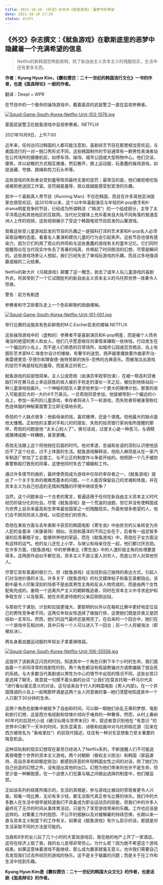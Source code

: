 ```yaml
---
title: 2021-10-10-《外交》杂志评《鱿鱼游戏》：噩梦中的希望
date: 2021-10-10 17:29
status: draft
---
```


## 《外交》杂志撰文：《鱿鱼游戏》在歇斯底里的恶梦中隐藏着一个充满希望的信息

> Netflix的新韩国恐怖剧表明，除了新自由主义资本主义的残酷现实，生活中还有更多东西。

**作者：Kyung Hyun Kim，《霸权模仿：二十一世纪的韩国流行文化》一书的作者，也是《面具辩论》一剧的作者。**

翻译：Deepl + WPR

在节目中的一个致命的操场游戏中，戴着面具的武装警卫一直在监视参赛者。

[![Squid-Game-South-Korea-Netflix-Unit-103-1076.jpg](https://i.postimg.cc/knkPtch5/Squid-Game-South-Korea-Netflix-Unit-103-1076.jpg)](https://postimg.cc/Hcnz58j3)

蒙面武装警卫在鱿鱼游戏中监视参赛者。NETFLIX

2021年10月9日，上午7:00

近年来，任何访问过韩国的人都可能注意到，喜剧综艺节目在那里相当受欢迎。与美国流行的一对一脱口秀形式不同，这些韩国制作的节目通常有一群男性表演者站在公共场所的摄像机前，如停车场、操场、城市公园或大型购物中心。他们交谈、傻笑，并以幼稚的方式相互推搡，然后散开，换上运动服，玩愚蠢的操场游戏，如捉迷藏、夺旗、跳绳和剪刀石头布等。

这些游戏的失败者会受到羞辱性但最终无害的惩罚；最常见的是，他们被拒绝吃饭或被拒绝送回工作室。惩罚越是羞辱，观众就越能感受到宣泄的乐趣。

其中一个喜剧真人秀节目《Running Man》不仅在韩国，而且在许多其他亚洲国家也很受欢迎。自2010年以来，这个以中年喜剧演员与年轻的K-pop歌手和K-drama明星竞争的节目，已经成为所谓韩流（"韩流"）的一个组成部分，主导了太平洋周边和其他地区的互联网。当代社交媒体上充斥着来自大陆不同角落的普通亚洲人上传的视频，这些视频展示了受这个韩国电视节目启发的山寨游戏。

观看这些受儿童游戏启发的节目的乐趣之一是插科打诨的艺术家和K-pop名人必须采取自嘲的态度。看着名人重演和模仿儿童的行为会引起笑声。这些节目也很有感染力，因为它们利用了观众的共鸣和与这些愚蠢的游戏有关的童年记忆。它们同时提醒观众在当代现实中失去了青春的纯真，并唤起了时间倒流的幻想，尽管是瞬间的。这些游戏场景让人想起，我们已经失去了单纯玩游戏的乐趣，而且过多地强调赢或输的二元结果。

Netflix的新大片《乌贼游戏》颠覆了这一概念，剥去了成年人玩儿童游戏的喜剧外衣，将其带到了一个它试图批判的新自由主义资本主义的乌托邦世界--效果令人惊骇。

警告：前方有剧透

参赛者和守卫排着队走上一个色彩鲜艳的扭曲楼梯。

[![Squid-Game-South-Korea-Netflix-Unit-101-001.jpg](https://i.postimg.cc/fzmn796f/Squid-Game-South-Korea-Netflix-Unit-101-001.jpg)](https://postimg.cc/R6YRTCHm)

举行比赛的设施具有色彩鲜艳的M.C.Escher启发的楼梯.NETFLIX

这些操场游戏中的（虚构的）参赛者不是喜剧演员和K-pop明星，而是被个人债务淹没的绝望的男人和女人，他们几乎愿意做任何事情来赚取一些快钱。行动发生在一个偏远的小岛上，而不是人们熟悉的日常场所，如城市公园或百货商店，岛上有图形艺术家M.C.埃舍尔设计的楼梯，有奢华的迷宫，扬声器里播放着作曲家乔治-弗雷德里克-亨德尔和理查德-施特劳斯的快乐-恐怖的古典音乐。而被淘汰出游戏的惩罚不再是轻松的羞辱，而是真正的死亡。

鱿鱼游戏的前提很简单。主人公成奇勋（由演员李政宰扮演），在被一帮高利贷者殴打并在赛马会上幸运获胜的收入被扒手抢走的漫长一天之后，被拉到地铁站玩一种儿童游戏拍画片。一个神秘的陌生人要求他参加一个更大的赌博计划，那里的收入可能是巨大的--大约4千万美元。一旦奇勋同意参加，他就被带到一个偏远的小岛上，参加一系列的儿童游戏，幸存者将进入下一轮游戏，而失败者将被身穿粉红色连体服的神秘蒙面警卫立即无情地杀死。

奇勋的个人缺点很多：他偷母亲的钱，喜欢赌博，还是个酒鬼。但他最大的缺点是他太慷慨。正如他的主要对手和儿时的朋友、失败的投资银行家尚佑所提醒的那样，奇勋的问题是他 "太关心别人了"。换句话说，过度关心是一种恶习，与酒精或赌博成瘾一样糟糕，甚至更糟。

奇勋无法跟上这个将他抛在后面的时代。他对孝道、忠诚和友谊的深刻认识使他适应不了这个社会，过不上体面的生活。鱿鱼游戏解释说，他陷入麻烦是从在一家汽车制造厂参加了工会罢工、与不公正的制度作斗争是开始的。他照顾一个几乎被防暴警察殴打致死的同事，这使他同时失去了婚姻和工作。

通过许多情节的曲折，最终使奇勋成为游戏中仅存的幸存者之一，《鱿鱼游戏》提出了一个关于生命的艰难而基本的问题。一个人能否保留自己的灵魂和体面，并在资本主义为自己创造的无情和残酷的环境中继续竞争？

当然，这个问题来自一个古老的寓言，普遍适用于任何在新自由主义资本主义时代经历阶级分化的社会。尽管《鱿鱼游戏》是一个荒诞的谜题，但它并没有使韩国成为世界上自杀率最高和生育率最低国家之一的残酷现实。外面有很多绝望的人，他们会不顾风险进入游戏，以偿还他们的债务。

奇勋在某些方面与去年奥斯卡获奖的韩国电影《寄生虫》中由贫穷的父亲转变为杀人犯的金基泽（宋康昊饰）相似。吉勋和基泽的不同之处在于，后者有一组足智多谋的后青春期子女，能够供养他的家庭，而在《鱿鱼游戏》中，奇勋在子女方面没有这样的运气。他的女儿还在上小学，与继父和母亲住在一起，他们都讨厌吉勋。在许多方面，《鱿鱼游戏》中的参赛者比《寄生虫》中的人渣阶级主角的处境要差得多。这两部作品似乎都在说，资本主义不是让富人对穷人，而是让穷人对其他穷人。

尽管它具有普遍的吸引力，但《鱿鱼游戏》设法找到自己独特的表达方式，引起人们对当地价值的关注。许多关于《鱿鱼游戏》的社交媒体帖子和备忘录都指出，该剧中最令人印象深刻的场景不是由其男性主角和反派人物完成的，而是由两个女性配角完成的。姜晓一个逃离共产主义的朝鲜叛逃者，同时在资本主义中寻求庇护和争取生存；以及智英，她在杀死虐待她的父亲后刚刚出狱。

与那些忙于谋划、计划和拉拢更强大、更聪明的伙伴以在每轮比赛中更好地定位自己的男性竞争者不同，这两位年轻女性选择了做独行侠，这使她们既是异类又是团结如一支军队。然而，她们的运气最终还是用完了。在后来的一个回合中，她们在一个游戏中互相对峙，其中只有一个人可以进入下一回合；另一个人将被淘汰（即被处决）。

两名身着血腥运动服的年轻女子拿着弹珠袋。

[![Squid-Game-South-Korea-Netflix-Unit-106-35556.jpg](https://i.postimg.cc/2zqf6JGJ/Squid-Game-South-Korea-Netflix-Unit-106-35556.jpg)](https://postimg.cc/R3XGNLCN)

这提供了该剧真正闪亮的时刻。知道其中一个角色只剩下半个小时的生命，我们面临着一个非同寻常的戏剧性时刻，两个角色都没有假装欺骗对方或欺骗输了就会死的系统。与大多数当代美剧或以男性为中心的情节中出现的情况不同，这些女孩只是选择了聊天，故意就一句摸不着头脑的台词 "让我们在莫吉托喝一杯马尔代夫 "进行看似毫无意义的对话，这句话来自于行人的韩国电影《男人内部》。在一个异国情调的小岛上一起喝那杯酒是这两个女人同意做的事--她们清楚地知道其中一个人只剩下30分钟的生命。

这两个角色在剧集中被赋予了自由和时间，可以聊一聊她们杂乱无章的梦想、电影和旅行幻想，这是西方电视剧和惊悚片倾向于唾弃的一种奢侈。然而，从村上春树80年代的后现代小说《硬汉仙境与世界末日》中，叙述者意识到他在 "有意识 "的世界中只剩下一天半的时间，到东亚寓言、诗歌和绘画中对乌托邦桃花源（后来在西方被改名为 "香格里拉"）的前现代描述，往往有一种对东亚想象力至关重要的喘息机会。

这种双轨制的现实幻想现在甚至已经进入了Netflix系列，不断提醒人们不可能逃离吞噬整个世界的资本主义游戏。两个对朝鲜（极权主义统治）和韩国（家庭虐待、高自杀率和抑郁症统治）都感到厌恶的年轻韩国女性之间的对话，除了她们为自己创造的幻想之外，没有提出其他的出口。幻想为他们带来的也许不是生命，但至少是一种解脱感，在一个迫使人们在赢与输之间做出选择的制度中，他们被监禁。

正如该系列的结尾所揭示的，生活的真相是，参与游戏比被动的旁观者更令人兴奋。观看一场比赛，无论有多少钱，都无法取代真正参与比赛的快乐。我们中的大多数人在生活中很早就知道我们不具备成为职业运动员的技能，但我们中的许多人最终花了无尽的时间从事体育活动，只是为了享受游戏带来的乐趣。工作也应该是这样的。对繁重工作的抱怨、不公平的报酬以及对被解雇的持续恐惧，长期以来一直与资本主义制度下的工作有关。如果说《鱿鱼游戏》有什么启示的话，那就是对生活采取不同的方法是可能的。

当我和9岁的女儿玩了几个小时的大富翁游戏后，我在她的地产上开了一家酒店，这将在经济上毁了我，我的女儿变得非常伤心。为什么呢？因为她不希望这个游戏结束。如果这意味着游戏不能继续，那么成为赢家就毫无意义。也许我们需要自己去发现我们过去所经历的游戏的快乐。这不是关于输赢的问题；而是关于在工作和生活中找到乐趣。

**Kyung Hyun Kim是《霸权模仿：二十一世纪的韩国大众文化》的作者，也是话剧《面具辩论》的作者。**